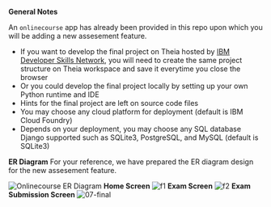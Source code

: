 
**General Notes**

An `onlinecourse` app has already been provided in this repo upon which you will be adding a new assesement feature.

- If you want to develop the final project on Theia hosted by [IBM Developer Skills Network](https://labs.cognitiveclass.ai/), you will need to create the same project structure on Theia workspace and save it everytime you close the browser
- Or you could develop the final project locally by setting up your own Python runtime and IDE
- Hints for the final project are left on source code files
- You may choose any cloud platform for deployment (default is IBM Cloud Foundry)
- Depends on your deployment, you may choose any SQL database Django supported such as SQLite3, PostgreSQL, and MySQL (default is SQLite3)

**ER Diagram**
For your reference, we have prepared the ER diagram design for the new assesement feature.

![Onlinecourse ER Diagram](https://github.com/ibm-developer-skills-network/final-cloud-app-with-database/blob/master/static/media/course_images/onlinecourse_app_er.png)
**Home Screen**
![f1](https://github.com/rtygya/final-cloud-app-with-database/assets/103693384/fde9ed8c-31e1-4220-8f38-719db1fe38ba)
**Exam Screen**
![f2](https://github.com/rtygya/final-cloud-app-with-database/assets/103693384/ae4e67f2-8bd1-4247-8ddf-a50000300a57)
**Exam Submission Screen**
![07-final](https://github.com/rtygya/final-cloud-app-with-database/assets/103693384/b40a5250-17f5-4d41-901b-381ea0dfd810)

